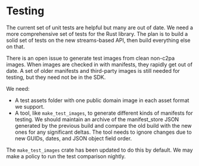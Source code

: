 # Testing

The current set of unit tests are helpful but many are out of date.  We need a more comprehensive set of tests for the Rust library. The plan is to build a solid set of tests on the new streams-based API, then build everything else on that.

There is an open issue to generate test images from clean non-c2pa images. When images are checked in with manifests, they rapidly get out of date. A set of older manifests and third-party images is still needed for testing, but they need not be in the SDK.  

We need:

- A test assets folder with one public domain image in each asset format we support.
- A tool, like `make_test_images`, to generate different kinds of manifests for testing. We should maintain an archive of the manifest_store JSON generated by the previous build and compare the old build with the new ones for any significant deltas. The tool needs to ignore changes due to new GUIDs, dates, and JSON object field order.

The `make_test_images` crate has been updated to do this by default. We may make a policy to run the test comparison nightly.